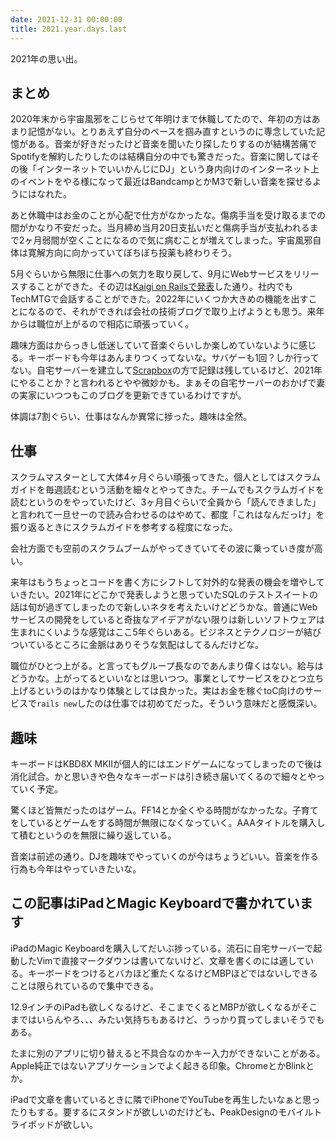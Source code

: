 ```yaml
---
date: 2021-12-31 00:00:00
title: 2021.year.days.last
---
```

2021年の思い出。

## まとめ

2020年末から宇宙風邪をこじらせて年明けまで休職してたので、年初の方はあまり記憶がない。とりあえず自分のペースを掴み直すというのに専念していた記憶がある。音楽が好きだったけど音楽を聞いたり探したりするのが結構苦痛でSpotifyを解約したりしたのは結構自分の中でも驚きだった。音楽に関してはその後「インターネットでいいかんじにDJ」という身内向けのインターネット上のイベントをやる様になって最近はBandcampとかM3で新しい音楽を探せるようにはなれた。

あと休職中はお金のことが心配で仕方がなかったな。傷病手当を受け取るまでの間がかなり不安だった。当月締め当月20日支払いだと傷病手当が支払われるまで2ヶ月弱間が空くことになるので気に病むことが増えてしまった。宇宙風邪自体は寛解方向に向かっていてぼちぼち投薬も終わりそう。

5月ぐらいから無限に仕事への気力を取り戻して、9月にWebサービスをリリースすることができた。その辺は[Kaigi on Railsで発表](https://kaigionrails.org/2021/talks/asonas/)した通り。社内でもTechMTGで会話することができた。2022年にいくつか大きめの機能を出すことになるので、それができれば会社の技術ブログで取り上げようとも思う。来年からは職位が上がるので相応に頑張っていく。

趣味方面はからっきし低迷していて音楽ぐらいしか楽しめていないように感じる。キーボードも今年はあんまりつくってないな。サバゲーも1回？しか行ってない。自宅サーバーを建立して[Scrapbox](https://scrapbox.io/asonas-memo/%E8%87%AA%E5%AE%85%E3%82%B5%E3%83%BC%E3%83%90%E3%83%BC)の方で記録は残しているけど、2021年にやることか？と言われるとやや微妙かも。まぁその自宅サーバーのおかげで妻の実家にいつつもこのブログを更新できているわけですが。

体調は7割ぐらい、仕事はなんか異常に捗った。趣味は全然。

## 仕事

スクラムマスターとして大体4ヶ月ぐらい頑張ってきた。個人としてはスクラムガイドを毎週読むという活動を細々とやってきた。チームでもスクラムガイドを読むというのをやっていたけど、3ヶ月目ぐらいで全員から「読んできました」と言われて一旦せーので読み合わせるのはやめて、都度「これはなんだっけ」を振り返るときにスクラムガイドを参考する程度になった。

会社方面でも空前のスクラムブームがやってきていてその波に乗っていき度が高い。

来年はもうちょっとコードを書く方にシフトして対外的な発表の機会を増やしていきたい。2021年にどこかで発表しようと思っていたSQLのテストスイートの話は旬が過ぎてしまったので新しいネタを考えたいけどどうかな。普通にWebサービスの開発をしていると奇抜なアイデアがない限りは新しいソフトウェアは生まれにくいような感覚はここ5年ぐらいある。ビジネスとテクノロジーが結びついているところに金脈はありそうな気配はしてるんだけどな。

職位がひとつ上がる。と言ってもグループ長なのであんまり偉くはない。給与はどうかな。上がってるといいなとは思いつつ。事業としてサービスをひとつ立ち上げるというのはかなり体験としては良かった。実はお金を稼ぐtoC向けのサービスで`rails new`したのは仕事では初めてだった。そういう意味だと感慨深い。


## 趣味

キーボードはKBD8X MKIIが個人的にはエンドゲームになってしまったので後は消化試合。かと思いきや色々なキーボードは引き続き届いてくるので細々とやっていく予定。

驚くほど皆無だったのはゲーム。FF14とか全くやる時間がなかったな。子育てをしているとゲームをする時間が無限になくなっていく。AAAタイトルを購入して積むというのを無限に繰り返している。

音楽は前述の通り。DJを趣味でやっていくのが今はちょうどいい。音楽を作る行為も今年はやっていきたいな。

## この記事はiPadとMagic Keyboardで書かれています

iPadのMagic Keyboardを購入してだいぶ捗っている。流石に自宅サーバーで起動したVimで直接マークダウンは書いてないけど、文章を書くのには適している。キーボードをつけるとバカほど重たくなるけどMBPほどではないしできることは限られているので集中できる。

12.9インチのiPadも欲しくなるけど、そこまでくるとMBPが欲しくなるがそこまではいらんやろ、、、みたい気持ちもあるけど、うっかり買ってしまいそうでもある。

たまに別のアプリに切り替えると不具合なのかキー入力ができないことがある。 Apple純正ではないアプリケーションでよく起きる印象。ChromeとかBlinkとか。

iPadで文章を書いているときに隣でiPhoneでYouTubeを再生したいなぁと思ったりもする。要するにスタンドが欲しいのだけども、PeakDesignのモバイルトライポッドが欲しい。

